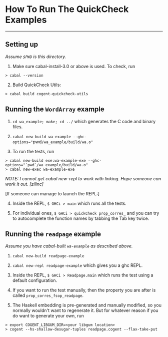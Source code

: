 # How To Run The QuickCheck Examples
---------------------------------------------------

## Setting up

_Assume `$PWD` is this directory._

1. Make sure cabal-install-3.0 or above is used. To check, run
```
> cabal --version
```

2. Build QuickCheck Utils:
```
> cabal build cogent-quickcheck-utils
```

## Running the `WordArray` example

1. `cd wa_example; make; cd ../` which generates the C code and binary files.

2. `cabal new-build wa-example --ghc-options="`pwd`/wa_example/build/wa.o"`

3. To run the tests, run
```
> cabal new-build exe:wa-example-exe --ghc-options="`pwd`/wa_example/build/wa.o"
> cabal new-exec wa-example-exe
```
_NOTE: I cannot get cabal new-repl to work with linking. Hope someone can work it out. [zilinc]_

[If someone can manage to launch the REPL:]

4. Inside the REPL, `$ GHCi > main` which runs all the tests.

5. For individual ones, `$ GHCi > quickCheck prop_corres_` and you can try to autocomplete the function names by tabbing the Tab key twice. 


## Running the `readpage` example

_Assume you have cabal-built `wa-example` as described above._

1. `cabal new-build readpage-example`

2. `cabal new-repl readpage-example` which gives you a ghc REPL.

3. Inside the REPL, `$ GHCi > Readpage.main` which runs the test using a default configuration.

4. If you want to run the test manually, then the property you are after is called `prop_corres_fsop_readpage`.

5. The Haskell embedding is pre-generated and manually modified, so you normally wouldn't want to regenerate it.
   But for whatever reason if you do want to generate your own, run
```
> export COGENT_LIBGUM_DIR=<your libgum location>
> cogent --hs-shallow-desugar-tuples readpage.cogent --flax-take-put
```
